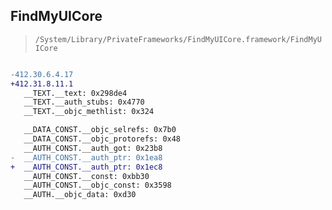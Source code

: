 ## FindMyUICore

> `/System/Library/PrivateFrameworks/FindMyUICore.framework/FindMyUICore`

```diff

-412.30.6.4.17
+412.31.8.11.1
   __TEXT.__text: 0x298de4
   __TEXT.__auth_stubs: 0x4770
   __TEXT.__objc_methlist: 0x324

   __DATA_CONST.__objc_selrefs: 0x7b0
   __DATA_CONST.__objc_protorefs: 0x48
   __AUTH_CONST.__auth_got: 0x23b8
-  __AUTH_CONST.__auth_ptr: 0x1ea8
+  __AUTH_CONST.__auth_ptr: 0x1ec8
   __AUTH_CONST.__const: 0xbb30
   __AUTH_CONST.__objc_const: 0x3598
   __AUTH.__objc_data: 0xd30

```
